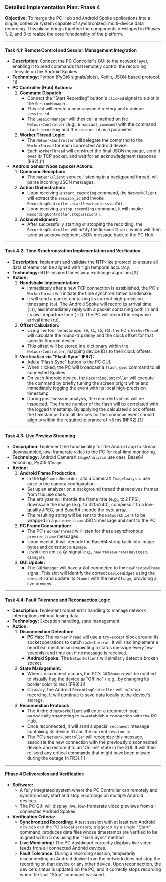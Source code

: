 ### Detailed Implementation Plan: Phase 4

**Objective:** To merge the PC Hub and Android Spoke applications into a single, cohesive system capable of
synchronized, multi-device data recording. This phase brings together the components developed in Phases 1, 2, and 3 to
realize the core functionality of the platform.

-----

#### **Task 4.1: Remote Control and Session Management Integration**

* **Description:** Connect the PC Controller's GUI to the network layer, enabling it to send commands that remotely
  control the recording lifecycle on the Android Spokes.
* **Technology:** Python (PyQt6 signals/slots), Kotlin, JSON-based protocol.[1]
* **PC Controller (Hub) Actions:**
    1. **Command Dispatch:**
        * Connect the "Start Recording" button's `clicked` signal to a slot in the `SessionManager`.
        * This slot will create a new session directory and a unique `session_id`.
        * The `SessionManager` will then call a method on the `NetworkController` (e.g., `broadcast_command`) with the
          command `start_recording` and the `session_id` as a parameter.
    2. **Worker Thread Logic:**
        * The `NetworkController` will delegate the command to the `WorkerThread` for each connected Android device.
        * Each `WorkerThread` will construct the final JSON message, send it over its TCP socket, and wait for an
          acknowledgment response (FR2).[1]
* **Android Sensor Node (Spoke) Actions:**
    1. **Command Reception:**
        * The `NetworkClient` service, listening in a background thread, will parse incoming JSON messages.
    2. **Action Orchestration:**
        * Upon receiving a `start_recording` command, the `NetworkClient` will extract the `session_id` and invoke
          `RecordingController.startSession(sessionId)`.
        * Upon receiving a `stop_recording` command, it will invoke `RecordingController.stopSession()`.
    3. **Acknowledgment:**
        * After successfully starting or stopping the recording, the `RecordingController` will notify the
          `NetworkClient`, which will then send an acknowledgment JSON message back to the PC Hub.

-----

#### **Task 4.2: Time Synchronization Implementation and Verification**

* **Description:** Implement and validate the NTP-like protocol to ensure all data streams can be aligned with high
  temporal accuracy.
* **Technology:** NTP-inspired timestamp exchange algorithm.[2]
* **Action:**
    1. **Handshake Implementation:**
        * Immediately after a new TCP connection is established, the PC's `WorkerThread` will initiate the time
          synchronization handshake.
        * It will send a packet containing its current high-precision timestamp (`t0`). The Android Spoke will record
          its arrival time (`t1`), and immediately reply with a packet containing both `t1` and its own departure time (
          `t2`). The PC will record the response arrival time (`t3`).
    2. **Offset Calculation:**
        * Using the four timestamps (`t0`, `t1`, `t2`, `t3`), the PC's `WorkerThread` will calculate the round-trip
          delay and the clock offset for that specific Android device.
        * This offset will be stored in a dictionary within the `NetworkController`, mapping device IDs to their clock
          offsets.
    3. **Verification via "Flash Sync" (FR7):**
        * Add a "Flash Sync" button to the PC GUI.
        * When clicked, the PC will broadcast a `flash_sync` command to all connected Spokes.
        * On each Android device, the `RecordingController` will execute the command by briefly turning the screen
          bright white and immediately logging the event with its local high-precision timestamp.
        * During post-session analysis, the recorded videos will be inspected. The frame number of the flash will be
          correlated with the logged timestamp. By applying the calculated clock offsets, the timestamps from all
          devices for this common event should align to within the required tolerance of <5 ms (NFR2).[1]

-----

#### **Task 4.3: Live Preview Streaming**

* **Description:** Implement the functionality for the Android app to stream downsampled, low-framerate video to the PC
  for real-time monitoring.
* **Technology:** Android CameraX `ImageAnalysis` use case, Base64 encoding, PyQt6 `QImage`.
* **Action:**
    1. **Android Frame Production:**
        * In the `RgbCameraRecorder`, add a CameraX `ImageAnalysis` use case to the camera configuration.
        * Set up an analyzer on a background thread that receives frames from this use case.
        * The analyzer will throttle the frame rate (e.g., to 2 FPS), downscale the image (e.g., to 320x240), compress
          it to a low-quality JPEG, and Base64 encode the byte array.
        * The resulting string will be sent to the `NetworkClient` to be wrapped in a `preview_frame` JSON message and
          sent to the PC.
    2. **PC Frame Consumption:**
        * The PC's `WorkerThread` will listen for these asynchronous `preview_frame` messages.
        * Upon receipt, it will decode the Base64 string back into image bytes and construct a `QImage`.
        * It will then emit a Qt signal (e.g., `newPreviewFrame(deviceId, qImage)`).
    3. **GUI Update:**
        * The `GUIManager` will have a slot connected to the `newPreviewFrame` signal. This slot will identify the
          correct `DeviceWidget` using the `deviceId` and update its `QLabel` with the new `QImage`, providing a live
          preview.

-----

#### **Task 4.4: Fault Tolerance and Reconnection Logic**

* **Description:** Implement robust error handling to manage network interruptions without losing data.
* **Technology:** Exception handling, state management.
* **Action:**
    1. **Disconnection Detection:**
        * **PC Hub:** The `WorkerThread` will use a `try-except` block around its socket operations to catch
          `socket.error`. It will also implement a heartbeat mechanism (expecting a status message every few seconds)
          and time out if no message is received.
        * **Android Spoke:** The `NetworkClient` will similarly detect a broken socket.
    2. **State Management:**
        * When a disconnect occurs, the PC's `GUIManager` will be notified to visually flag the device as "Offline" (
          e.g., by changing its border color to red) (FR8).[1]
        * Crucially, the Android `RecordingController` will *not* stop recording. It will continue to save data locally
          to the device's storage.
    3. **Reconnection Protocol:**
        * The Android `NetworkClient` will enter a reconnect loop, periodically attempting to re-establish a connection
          with the PC Hub.
        * Once reconnected, it will send a special `reconnect` message containing its device ID and the current
          `session_id`.
        * The PC's `NetworkController` will recognize this message, associate the new connection with the previously
          disconnected device, and restore it to an "Online" state in the GUI. It will then re-send any critical
          commands that might have been missed during the outage (NFR3).[1]

-----

#### **Phase 4 Deliverables and Verification**

* **Software:**
    * A fully integrated system where the PC Controller can remotely and synchronously start and stop recordings on
      multiple Android devices.
    * The PC GUI will display live, low-framerate video previews from all connected Android Spokes.
* **Verification Criteria:**
    * **Synchronized Recording:** A test session with at least two Android devices and the PC's local sensors, triggered
      by a single "Start" command, produces data files whose timestamps are verified to be aligned within 5 ms using
      the "Flash Sync" method.
    * **Live Monitoring:** The PC dashboard correctly displays live video feeds from all connected Android devices.
    * **Fault Tolerance:** During a recording session, temporarily disconnecting an Android device from the network does
      not stop the recording on that device or any other device. Upon reconnection, the device's status is updated on
      the PC, and it correctly stops recording when the final "Stop" command is issued.